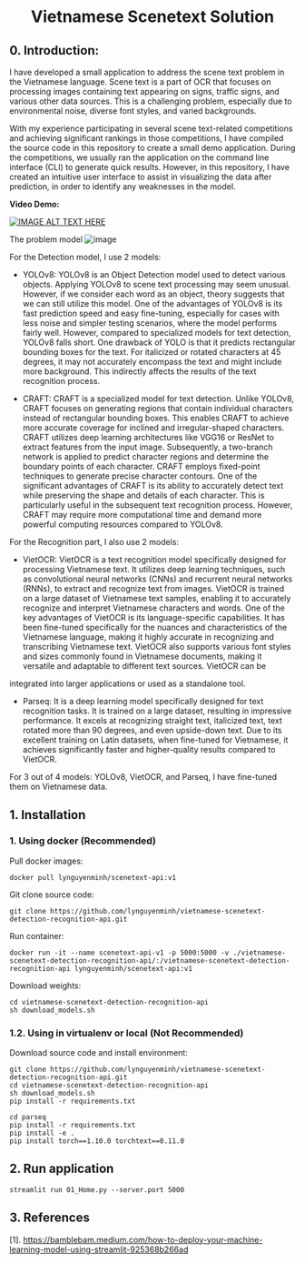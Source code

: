 # <center>Vietnamese Scenetext Solution</center>
## 0. Introduction:

I have developed a small application to address the scene text problem in the Vietnamese language. Scene text is a part of OCR that focuses on processing images containing text appearing on signs, traffic signs, and various other data sources. This is a challenging problem, especially due to environmental noise, diverse font styles, and varied backgrounds.

With my experience participating in several scene text-related competitions and achieving significant rankings in those competitions, I have compiled the source code in this repository to create a small demo application. During the competitions, we usually ran the application on the command line interface (CLI) to generate quick results. However, in this repository, I have created an intuitive user interface to assist in visualizing the data after prediction, in order to identify any weaknesses in the model.

**Video Demo:**

[![IMAGE ALT TEXT HERE](https://img.youtube.com/vi/mUAIIVRsxvM/0.jpg)](https://www.youtube.com/watch?v=mUAIIVRsxvM)

The problem model
![image](https://github.com/lynguyenminh/vietnamese-scenetext-detection-recognition/assets/82688630/629258f0-210e-4621-afbf-4270df96bdd1)

For the Detection model, I use 2 models:
- YOLOv8: YOLOv8 is an Object Detection model used to detect various objects. Applying YOLOv8 to scene text processing may seem unusual. However, if we consider each word as an object, theory suggests that we can still utilize this model. One of the advantages of YOLOv8 is its fast prediction speed and easy fine-tuning, especially for cases with less noise and simpler testing scenarios, where the model performs fairly well. However, compared to specialized models for text detection, YOLOv8 falls short. One drawback of YOLO is that it predicts rectangular bounding boxes for the text. For italicized or rotated characters at 45 degrees, it may not accurately encompass the text and might include more background. This indirectly affects the results of the text recognition process.

- CRAFT: CRAFT is a specialized model for text detection. Unlike YOLOv8, CRAFT focuses on generating regions that contain individual characters instead of rectangular bounding boxes. This enables CRAFT to achieve more accurate coverage for inclined and irregular-shaped characters. CRAFT utilizes deep learning architectures like VGG16 or ResNet to extract features from the input image. Subsequently, a two-branch network is applied to predict character regions and determine the boundary points of each character. CRAFT employs fixed-point techniques to generate precise character contours. One of the significant advantages of CRAFT is its ability to accurately detect text while preserving the shape and details of each character. This is particularly useful in the subsequent text recognition process. However, CRAFT may require more computational time and demand more powerful computing resources compared to YOLOv8.

For the Recognition part, I also use 2 models:
- VietOCR: VietOCR is a text recognition model specifically designed for processing Vietnamese text. It utilizes deep learning techniques, such as convolutional neural networks (CNNs) and recurrent neural networks (RNNs), to extract and recognize text from images. VietOCR is trained on a large dataset of Vietnamese text samples, enabling it to accurately recognize and interpret Vietnamese characters and words. One of the key advantages of VietOCR is its language-specific capabilities. It has been fine-tuned specifically for the nuances and characteristics of the Vietnamese language, making it highly accurate in recognizing and transcribing Vietnamese text. VietOCR also supports various font styles and sizes commonly found in Vietnamese documents, making it versatile and adaptable to different text sources. VietOCR can be

 integrated into larger applications or used as a standalone tool.

- Parseq: It is a deep learning model specifically designed for text recognition tasks. It is trained on a large dataset, resulting in impressive performance. It excels at recognizing straight text, italicized text, text rotated more than 90 degrees, and even upside-down text. Due to its excellent training on Latin datasets, when fine-tuned for Vietnamese, it achieves significantly faster and higher-quality results compared to VietOCR.

For 3 out of 4 models: YOLOv8, VietOCR, and Parseq, I have fine-tuned them on Vietnamese data.





## 1. Installation
### 1. Using docker (Recommended)
Pull docker images: 
```
docker pull lynguyenminh/scenetext-api:v1
```

Git clone source code: 
```
git clone https://github.com/lynguyenminh/vietnamese-scenetext-detection-recognition-api.git
```

Run container: 
```
docker run -it --name scenetext-api-v1 -p 5000:5000 -v ./vietnamese-scenetext-detection-recognition-api/:/vietnamese-scenetext-detection-recognition-api lynguyenminh/scenetext-api:v1
```
Download weights: 
```
cd vietnamese-scenetext-detection-recognition-api
sh download_models.sh
```


### 1.2. Using in virtualenv or local (Not Recommended)
Download source code and install environment: 
```
git clone https://github.com/lynguyenminh/vietnamese-scenetext-detection-recognition-api.git
cd vietnamese-scenetext-detection-recognition-api
sh download_models.sh
pip install -r requirements.txt

cd parseq
pip install -r requirements.txt
pip install -e .
pip install torch==1.10.0 torchtext==0.11.0
```


## 2. Run application

```
streamlit run 01_Home.py --server.port 5000
```


## 3. References
[1]. https://bamblebam.medium.com/how-to-deploy-your-machine-learning-model-using-streamlit-925368b266ad

